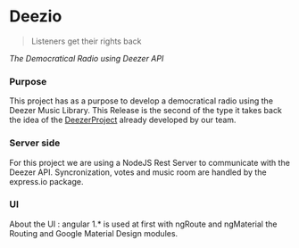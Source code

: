 # **Deezio**
> Listeners get their rights back

*The Democratical Radio using Deezer API*

### Purpose
This project has as a purpose to develop a democratical radio using the Deezer Music Library. This Release is the second of the type it takes back the idea of the [DeezerProject](https://github.com/jodata/DeezerProject) already developed by our team.
### Server side
For this project we are using a NodeJS Rest Server to communicate with the Deezer API.
Syncronization, votes and music room are handled by the express.io package.
### UI
About the UI : angular 1.* is used at first with ngRoute and ngMaterial the Routing and Google Material Design modules.
